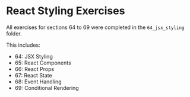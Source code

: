 
# React Styling Exercises

All exercises for sections 64 to 69 were completed in the `64_jsx_styling` folder.

This includes:

- 64: JSX Styling
- 65: React Components
- 66: React Props
- 67: React State
- 68: Event Handling
- 69: Conditional Rendering
